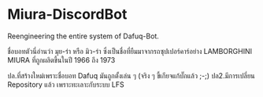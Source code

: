 # Miura-DiscordBot
Reengineering the entire system of Dafuq-Bot.

ชื่อบอทตัวนี่อ่านว่า มุย-ร่า หรือ มิว-ร่า ซึ่งเป็นชื่อที่ยืมมาจากรถซุปเปอร์คาร์อย่าง LAMBORGHINI MIURA ที่ถูกผลิตขึ้นในปี 1966 ถึง 1973

ปล.ที่สร้างใหม่เพราะชื่อบอท Dafuq มันถูกตั้งเล่น ๆ (จริง ๆ ขี้เกียจแก้บั๊กแล้ว ;-;)
ปล2.มีการเปลี่ยน Repository แล้ว เพราะทะเลาะกับระบบ LFS